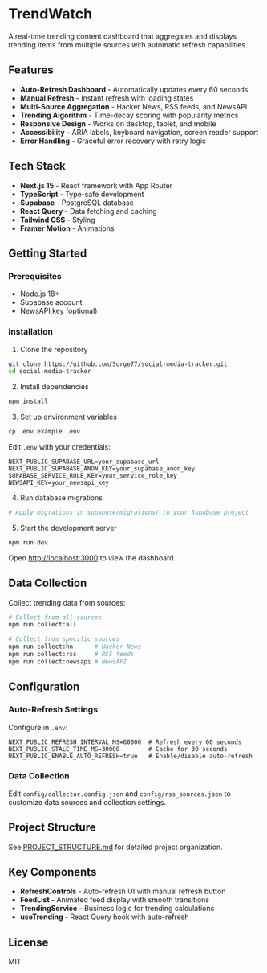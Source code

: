 # TrendWatch

A real-time trending content dashboard that aggregates and displays trending items from multiple sources with automatic refresh capabilities.

## Features

- **Auto-Refresh Dashboard** - Automatically updates every 60 seconds
- **Manual Refresh** - Instant refresh with loading states
- **Multi-Source Aggregation** - Hacker News, RSS feeds, and NewsAPI
- **Trending Algorithm** - Time-decay scoring with popularity metrics
- **Responsive Design** - Works on desktop, tablet, and mobile
- **Accessibility** - ARIA labels, keyboard navigation, screen reader support
- **Error Handling** - Graceful error recovery with retry logic

## Tech Stack

- **Next.js 15** - React framework with App Router
- **TypeScript** - Type-safe development
- **Supabase** - PostgreSQL database
- **React Query** - Data fetching and caching
- **Tailwind CSS** - Styling
- **Framer Motion** - Animations

## Getting Started

### Prerequisites

- Node.js 18+
- Supabase account
- NewsAPI key (optional)

### Installation

1. Clone the repository
```bash
git clone https://github.com/Surge77/social-media-tracker.git
cd social-media-tracker
```

2. Install dependencies
```bash
npm install
```

3. Set up environment variables
```bash
cp .env.example .env
```

Edit `.env` with your credentials:
```env
NEXT_PUBLIC_SUPABASE_URL=your_supabase_url
NEXT_PUBLIC_SUPABASE_ANON_KEY=your_supabase_anon_key
SUPABASE_SERVICE_ROLE_KEY=your_service_role_key
NEWSAPI_KEY=your_newsapi_key
```

4. Run database migrations
```bash
# Apply migrations in supabase/migrations/ to your Supabase project
```

5. Start the development server
```bash
npm run dev
```

Open [http://localhost:3000](http://localhost:3000) to view the dashboard.

## Data Collection

Collect trending data from sources:

```bash
# Collect from all sources
npm run collect:all

# Collect from specific sources
npm run collect:hn      # Hacker News
npm run collect:rss     # RSS feeds
npm run collect:newsapi # NewsAPI
```

## Configuration

### Auto-Refresh Settings

Configure in `.env`:

```env
NEXT_PUBLIC_REFRESH_INTERVAL_MS=60000  # Refresh every 60 seconds
NEXT_PUBLIC_STALE_TIME_MS=30000        # Cache for 30 seconds
NEXT_PUBLIC_ENABLE_AUTO_REFRESH=true   # Enable/disable auto-refresh
```

### Data Collection

Edit `config/collector.config.json` and `config/rss_sources.json` to customize data sources and collection settings.

## Project Structure

See [PROJECT_STRUCTURE.md](PROJECT_STRUCTURE.md) for detailed project organization.

## Key Components

- **RefreshControls** - Auto-refresh UI with manual refresh button
- **FeedList** - Animated feed display with smooth transitions
- **TrendingService** - Business logic for trending calculations
- **useTrending** - React Query hook with auto-refresh

## License

MIT
